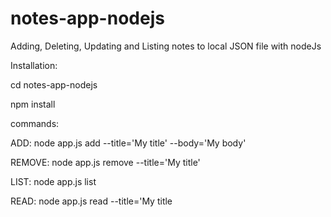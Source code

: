 # notes-app-nodejs
Adding, Deleting, Updating and Listing notes to local JSON file with nodeJs

Installation:

cd notes-app-nodejs

npm install

commands:

ADD: node app.js add --title='My title' --body='My body'

REMOVE: node app.js remove --title='My title'

LIST: node app.js list

READ: node app.js read --title='My title